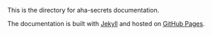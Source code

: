 This is the directory for aha-secrets documentation.

The documentation is built with [Jekyll](https://jekyllrb.com/) and hosted on [GitHub Pages](https://pages.github.com/).
